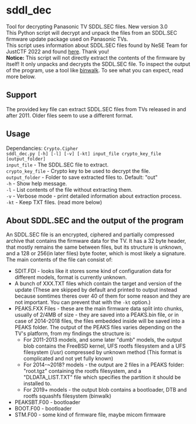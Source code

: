 # sddl_dec
Tool for decrypting Panasonic TV SDDL.SEC files. New version 3.0  
This Python script will decrypt and unpack the files from an SDDL.SEC firmware update package used on Panasonic TVs.  
This script uses information about SDDL.SEC files found by NeSE Team for JustCTF 2022 and found [here](https://nese.team/posts/justctf). Thank you!  
**Notice:** This script will not directly extract the contents of the firmware by itself! It only unpacks and decrypts the SDDL.SEC file. To inspect the output of the program, use a tool like [binwalk](github.com/ReFirmLabs/binwalk). To see what you can expect, read more below.
## Support
The provided key file can extract SDDL.SEC files from TVs released in and after 2011. Older files seem to use a different format.
## Usage
Dependancies: `Crypto.Cipher`  
`sddl_dec.py [-h] [-l] [-v] [-kt] input_file crypto_key_file [output_folder]`  
`input_file` - The SDDL.SEC file to extract.  
`crypto_key_file` - Crypto key to be used to decrypt the file.  
`output_folder` - Folder to save extracted files to. Default: "out"  
`-h` - Show help message.  
`-l` - List contents of the file without extracting them.  
`-v` - Verbose mode - print detailed information about extraction process.  
`-kt` - Keep TXT files. (read more below)  
## About SDDL.SEC and the output of the program
An SDDL.SEC file is an encrypted, ciphered and partially compressed archive that contains the firmware data for the TV.
It has a 32 byte header, that mostly remains the same between files, but its structure is unknown, and a 128 or 256(in later files) byte footer, which is most likely a signature.  
The main contents of the file can consist of:
- SDIT.FDI - looks like it stores some kind of configuration data for different models, format is currently unknown.
- A bunch of XXX.TXT files which contain the target and version of the update (These are skipped by default and printed to output instead because somtimes theres over 40 of them for some reason and they are not important. You can prevent that with the `-kt` option.)
- PEAKS.FXX Files - these are the main firmware data split into chunks, usually of 2/4MB of size - they are saved into a PEAKS.bin file, or in case of 2014-2018 files, the files embedded inside will be saved into a PEAKS folder.
The output of the PEAKS files varies depending on the TV's platform, from my findings the structure is:
    - For 2011-2013 models, and some later "dumb" models, the output blob contains the FreeBSD kernel, UFS rootfs filesystem and a UFS filesystem (/usr) compressed by unknown method (This format is complicated and not yet fully known)
    - For 2014-~2018? models - the output are 2 files in a PEAKS folder: "root.tgz" containing the rootfs filesystem, and a "DLDATA_LIST.TXT" file which specifies the partition it should be installed to.
    - For 2019+ models - the output blob contains a bootloader, DTB and rootfs squashfs filesystem (binwalk)
- PEAKSBT.F00 - bootloader
- BOOT.F00 - bootloader
- STM.F00 - some kind of firmware file, maybe micom firmware
